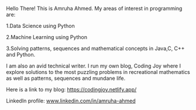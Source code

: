 
Hello There!
This is Amruha Ahmed. 
My areas of interest in programming are:

1.Data Science  using Python 

2.Machine Learning using Python

3.Solving patterns, sequences and mathematical concepts in Java,C, C++ and Python.

I am also an avid technical writer. I run my own blog, Coding Joy where I explore solutions to the most puzzling problems in recreational mathematics as well as patterns, sequences and mundane life.

Here is a link to my blog:  https://codingjoy.netlify.app/

LinkedIn profile: www.linkedin.com/in/amruha-ahmed

